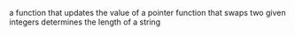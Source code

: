 a function that updates the value of a pointer
function that swaps two given integers
determines the length of a string

